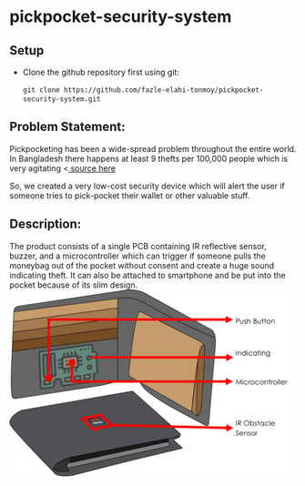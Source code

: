 # pickpocket-security-system

## Setup

- Clone the github repository first using git:

  ```
  git clone https://github.com/fazle-elahi-tonmoy/pickpocket-security-system.git
  ```


## Problem Statement:
Pickpocketing has been a wide-spread problem throughout the entire world. In Bangladesh there happens at least 9 thefts per 100,000 people which is very agitating <<a href = "https://www.theglobaleconomy.com/Bangladesh/theft/"> source here </a>

So, we created a very low-cost security device which will alert the user if someone tries to pick-pocket their wallet or other valuable stuff. 

## Description:
The product consists of a single PCB containing IR reflective sensor, buzzer, and a microcontroller which can trigger if someone pulls the moneybag out of the pocket without consent and create a huge sound indicating theft. 
It can also be attached to smartphone and be put into the pocket because of its slim design. 
<img src="circuit/System View Inside a Moneybag.png" width="auto">


